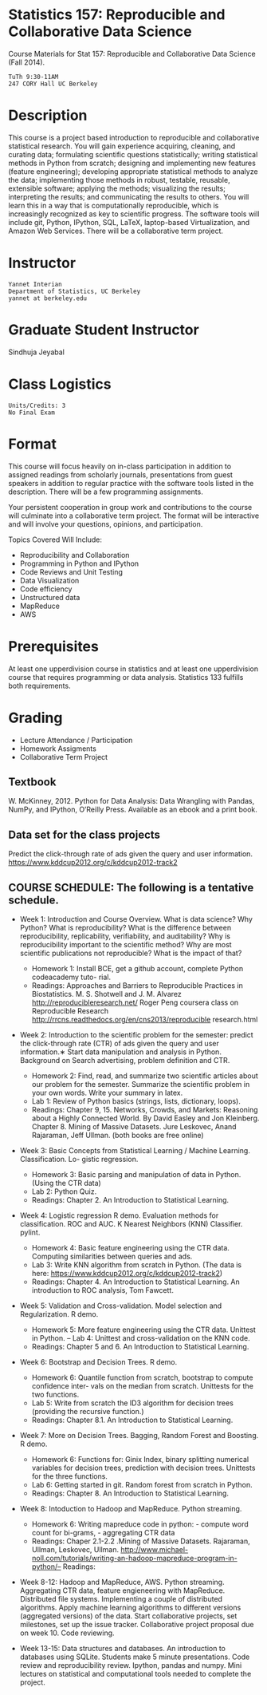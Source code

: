 Statistics 157: Reproducible and Collaborative Data Science
================

Course Materials for Stat 157: Reproducible and Collaborative Data Science (Fall 2014).

```
TuTh 9:30-11AM
247 CORY Hall UC Berkeley
```

# Description
This course is a project based introduction to reproducible and collaborative statistical research. You will gain experience acquiring, cleaning, and curating data; formulating scientific questions statistically; writing statistical methods in Python from scratch; designing and implementing new features (feature engineering); developing appropriate statistical methods to analyze the data; implementing those methods in robust, testable, reusable, extensible software; applying the methods; visualizing the results; interpreting the results; and communicating the results to others. You will learn this in a way that is computationally reproducible, which is increasingly recognized as key to scientific progress. The software tools will include git, Python, IPython, SQL, LaTeX, laptop-based Virtualization, and Amazon Web Services. There will be a collaborative term project.

# Instructor
```
Yannet Interian
Department of Statistics, UC Berkeley
yannet at berkeley.edu
```
# Graduate Student Instructor
Sindhuja Jeyabal 

# Class Logistics
```
Units/Credits: 3
No Final Exam
```

# Format
This course will focus heavily on in-class participation in addition to assigned readings from scholarly journals, presentations from guest speakers in addition to regular practice with the software tools listed in the description. There will be a few programming assignments. 

Your persistent cooperation in group work and contributions to the course will culminate into a collaborative term project. The format will be interactive and will involve your questions, opinions, and participation.

Topics Covered Will Include:

* Reproducibility and Collaboration
* Programming in Python and IPython
* Code Reviews and Unit Testing
* Data Visualization
* Code efficiency
* Unstructured data
* MapReduce
* AWS


# Prerequisites
At least one upper­division course in statistics and at least one upper­division course that requires programming or data analysis. Statistics 133 fulfills both requirements.

# Grading
* Lecture Attendance / Participation
* Homework Assigments
* Collaborative Term Project

## Textbook
W. McKinney, 2012. Python for Data Analysis: Data Wrangling with Pandas, NumPy, and IPython, O’Reilly Press. Available as an e­book and a print book.

## Data set for the class projects
Predict the click-through rate of ads given the query and user information. 
https://www.kddcup2012.org/c/kddcup2012-track2

## COURSE SCHEDULE: The following is a tentative schedule.
* Week 1: Introduction and Course Overview. What is data science? Why Python? What is reproducibility? What is the difference between reproducibility, replicability, verifiability, and auditability? Why is reproducibility important to the scientific method? Why are most scientific publications not reproducible? What is the impact of that?
  * Homework 1: Install BCE, get a github account, complete Python codeacademy tuto- rial.
  * Readings: Approaches and Barriers to Reproducible Practices in Biostatistics. M. S. Shotwell and J. M. Alvarez
http://reproducibleresearch.net/
Roger Peng coursera class on Reproducible Research http://rrcns.readthedocs.org/en/cns2013/reproducible research.html

* Week 2: Introduction to the scientific problem for the semester: predict the click-through rate (CTR) of ads given the query and user information.∗ Start data manipulation and analysis in Python. Background on Search advertising, problem definition and CTR.
  * Homework 2: Find, read, and summarize two scientific articles about our problem for the semester. Summarize the scientific problem in your own words. Write your summary in latex.
  * Lab 1: Review of Python basics (strings, lists, dictionary, loops).
  * Readings: Chapter 9, 15. Networks, Crowds, and Markets: Reasoning about a Highly Connected World. By David Easley and Jon Kleinberg.
Chapter 8. Mining of Massive Datasets. Jure Leskovec, Anand Rajaraman, Jeff Ullman. (both books are free online)

* Week 3: Basic Concepts from Statistical Learning / Machine Learning. Classification. Lo- gistic regression.
  * Homework 3: Basic parsing and manipulation of data in Python. (Using the CTR data)
  * Lab 2: Python Quiz.
  * Readings: Chapter 2. An Introduction to Statistical Learning.

* Week 4: Logistic regression R demo. Evaluation methods for classification. ROC and AUC. K Nearest Neighbors (KNN) Classifier. pylint.
  * Homework 4: Basic feature engineering using the CTR data. Computing similarities between queries and ads.
  * Lab 3: Write KNN algorithm from scratch in Python. (The data is here: https://www.kddcup2012.org/c/kddcup2012-track2)
  * Readings: Chapter 4. An Introduction to Statistical Learning. An introduction to ROC analysis, Tom Fawcett.

* Week 5: Validation and Cross-validation. Model selection and Regularization. R demo.
  * Homework 5: More feature engineering using the CTR data. Unittest in Python. – Lab 4: Unittest and cross-validation on the KNN code.
  * Readings: Chapter 5 and 6. An Introduction to Statistical Learning.

* Week 6: Bootstrap and Decision Trees. R demo.
  * Homework 6: Quantile function from scratch, bootstrap to compute confidence inter-
vals on the median from scratch. Unittests for the two functions.
  * Lab 5: Write from scratch the ID3 algorithm for decision trees (providing the recursive function.)
  * Readings: Chapter 8.1. An Introduction to Statistical Learning.

* Week 7: More on Decision Trees. Bagging, Random Forest and Boosting. R demo.
  * Homework 6: Functions for: Ginix Index, binary splitting numerical variables for decision trees, prediction with decision trees. Unittests for the three functions.
  * Lab 6: Getting started in git. Random forest from scratch in Python.
  * Readings: Chapter 8. An Introduction to Statistical Learning.

* Week 8: Intoduction to Hadoop and MapReduce. Python streaming.
  * Homework 6: Writing mapreduce code in python: - compute word count for bi-grams, - aggregating CTR data
  * Readings: Chaper 2.1-2.2 .Mining of Massive Datasets. Rajaraman, Ullman, Leskovec, Ullman.
              http://www.michael-noll.com/tutorials/writing-an-hadoop-mapreduce-program-in-python/– Readings: 

*  Week 8-12: Hadoop and MapReduce, AWS. Python streaming. Aggregating CTR data, feature engieneering with MapReduce. Distributed file systems. Implementing a couple of distributed algorithms. Apply machine learning algorithms to different versions (aggregated versions) of the data. Start collaborative projects, set milestones, set up the issue tracker. Collaborative project proposal due on week 10. Code reviewing.

* Week 13-15: Data structures and databases. An introduction to databases using SQLite. Students make 5 minute presentations. Code review and reproducibility review. Ipython, pandas and numpy. Mini lectures on statistical and computational tools needed to complete the project.

